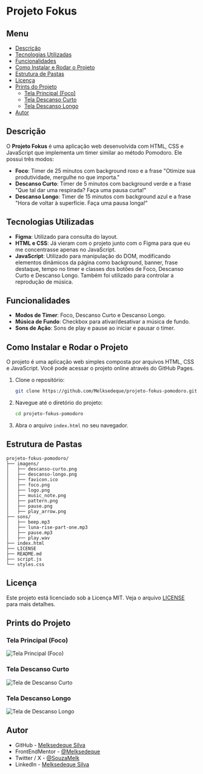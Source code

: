 # Projeto Fokus

## Menu
- [Descrição](#descrição)
- [Tecnologias Utilizadas](#tecnologias-utilizadas)
- [Funcionalidades](#funcionalidades)
- [Como Instalar e Rodar o Projeto](#como-instalar-e-rodar-o-projeto)
- [Estrutura de Pastas](#estrutura-de-pastas)
- [Licença](#licença)
- [Prints do Projeto](#prints-do-projeto)
  - [Tela Principal (Foco)](#tela-principal-foco)
  - [Tela Descanso Curto](#tela-descanso-curto)
  - [Tela Descanso Longo](#tela-descanso-longo)
- [Autor](#autor)

## Descrição
O **Projeto Fokus** é uma aplicação web desenvolvida com HTML, CSS e JavaScript que implementa um timer similar ao método Pomodoro. Ele possui três modos:

- **Foco**: Timer de 25 minutos com background roxo e a frase "Otimize sua produtividade, mergulhe no que importa."
- **Descanso Curto**: Timer de 5 minutos com background verde e a frase "Que tal dar uma respirada? Faça uma pausa curta!"
- **Descanso Longo**: Timer de 15 minutos com background azul e a frase "Hora de voltar à superfície. Faça uma pausa longa!"

## Tecnologias Utilizadas
- **Figma**: Utilizado para consulta do layout.
- **HTML e CSS**: Já vieram com o projeto junto com o Figma para que eu me concentrasse apenas no JavaScript.
- **JavaScript**: Utilizado para manipulação do DOM, modificando elementos dinâmicos da página como background, banner, frase destaque, tempo no timer e classes dos botões de Foco, Descanso Curto e Descanso Longo. Também foi utilizado para controlar a reprodução de música.

## Funcionalidades
- **Modos de Timer**: Foco, Descanso Curto e Descanso Longo.
- **Música de Fundo**: Checkbox para ativar/desativar a música de fundo.
- **Sons de Ação**: Sons de play e pause ao iniciar e pausar o timer.

## Como Instalar e Rodar o Projeto
O projeto é uma aplicação web simples composta por arquivos HTML, CSS e JavaScript. Você pode acessar o projeto online através do GitHub Pages.

1. Clone o repositório:
   ```bash
   git clone https://github.com/Melksedeque/projeto-fokus-pomodoro.git

2. Navegue até o diretório do projeto:
    ```bash
   cd projeto-fokus-pomodoro

3. Abra o arquivo `index.html` no seu navegador.

## Estrutura de Pastas
```
projeto-fokus-pomodoro/
├── imagens/
│   ├── descanso-curto.png
│   ├── descanso-longo.png
│   ├── favicon.ico
│   ├── foco.png
│   ├── logo.png
│   ├── music_note.png
│   ├── pattern.png
│   ├── pause.png
│   ├── play_arrow.png
├── sons/
│   ├── beep.mp3
│   ├── luna-rise-part-one.mp3
│   ├── pause.mp3
│   ├── play.wav
├── index.html
├── LICENSE
├── README.md
├── script.js
└── styles.css
```

## Licença

Este projeto está licenciado sob a Licença MIT. Veja o arquivo [LICENSE](https://github.com/Melksedeque/projeto-fokus-pomodoro?tab=MIT-1-ov-file) para mais detalhes.

## Prints do Projeto

### Tela Principal (Foco)
![Tela Principal (Foco)](/screenshots/foco-desktop.png)

### Tela Descanso Curto
![Tela de Descanso Curto](/screenshots/descanso-curto-desktop.png)

### Tela Descanso Longo
![Tela de Descanso Longo](/screenshots/descanso-longo-desktop.png)

## Autor
- GitHub - [Melksedeque Silva](https://github.com/Melksedeque/)
- FrontEndMentor - [@Melksedeque](https://www.frontendmentor.io/profile/Melksedeque)
- Twitter / X - [@SouzaMelk](https://x.com/SouzaMelk)
- LinkedIn - [Melksedeque Silva](https://www.linkedin.com/in/melksedeque-silva/)